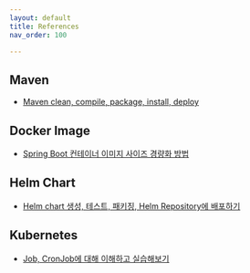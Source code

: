 ```yaml
---
layout: default
title: References
nav_order: 100 

---
```


## Maven

- [Maven clean, compile, package, install, deploy](https://wikidocs.net/book/1910)


## Docker Image

- [Spring Boot 컨테이너 이미지 사이즈 경량화 방법](https://devocean.sk.com/blog/techBoardDetail.do?page=&boardType=undefined&query=&ID=165369&searchData=&subIndex=#none)

## Helm Chart

- [Helm chart 생성, 테스트, 패키징, Helm Repository에 배포하기](https://happycloud-lee.tistory.com/5)

## Kubernetes

- [Job, CronJob에 대해 이해하고 실습해보기](https://velog.io/@pinion7/Kubernetes-%EB%A6%AC%EC%86%8C%EC%8A%A4-Job-CronJob%EC%97%90-%EB%8C%80%ED%95%B4-%EC%9D%B4%ED%95%B4%ED%95%98%EA%B3%A0-%EC%8B%A4%EC%8A%B5%ED%95%B4%EB%B3%B4%EA%B8%B0)

